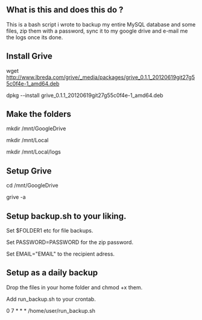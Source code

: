 What is this and does this do ?
--------------
This is a bash script i wrote to backup my entire MySQL database and some files, zip them with a password, sync it to my google drive and e-mail me the logs once its done.


Install Grive
--------------
wget http://www.lbreda.com/grive/_media/packages/grive_0.1.1_20120619git27g55c0f4e-1_amd64.deb


dpkg --install grive_0.1.1_20120619git27g55c0f4e-1_amd64.deb


Make the folders
--------------
mkdir /mnt/GoogleDrive


mkdir /mnt/Local


mkdir /mnt/Local/logs

Setup Grive
--------------
cd /mnt/GoogleDrive

grive -a


Setup backup.sh to your liking.
-------------
Set $FOLDER1 etc for file backups.

Set PASSWORD=PASSWORD for the zip password.

Set EMAIL="EMAIL" to the recipient adress.

Setup as a daily backup
--------------
Drop the files in your home folder and chmod +x them.

Add run_backup.sh to your crontab.

0 7 * * * /home/user/run_backup.sh
